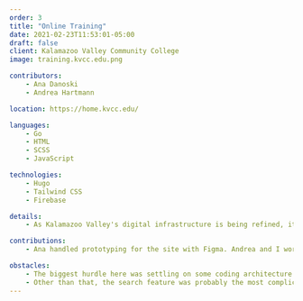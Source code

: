 ```yaml
---
order: 3
title: "Online Training"
date: 2021-02-23T11:53:01-05:00
draft: false
client: Kalamazoo Valley Community College
image: training.kvcc.edu.png

contributors:
    - Ana Danoski
    - Andrea Hartmann

location: https://home.kvcc.edu/

languages:
    - Go
    - HTML
    - SCSS
    - JavaScript

technologies:
    - Hugo
    - Tailwind CSS
    - Firebase

details:
    - As Kalamazoo Valley's digital infrastructure is being refined, it was necessary to isolate online employee training to a single place for convenience of both maintainers and users.

contributions:
    - Ana handled prototyping for the site with Figma. Andrea and I worked on getting the code in place with Hugo.

obstacles:
    - The biggest hurdle here was settling on some coding architecture for maintaining individual training listings.
    - Other than that, the search feature was probably the most complication portion of this project, written with just vanilla JavaScript.
---
```


